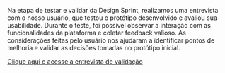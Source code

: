Na etapa de testar e validar da Design Sprint, realizamos uma entrevista com o nosso usuário, que testou o protótipo desenvolvido e avaliou sua usabilidade. Durante o teste, foi possível observar a interação com as funcionalidades da plataforma e coletar feedback valioso. As considerações feitas pelo usuário nos ajudaram a identificar pontos de melhoria e validar as decisões tomadas no protótipo inicial.

<a href="https://youtu.be/D7oWL7QHfU0" target="_blank">Clique aqui e acesse a entrevista de validação</a>